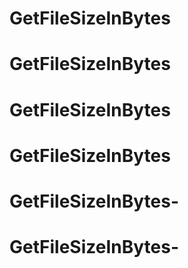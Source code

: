 # GetFileSizeInBytes
# GetFileSizeInBytes
# GetFileSizeInBytes
# GetFileSizeInBytes
# GetFileSizeInBytes-
# GetFileSizeInBytes-
